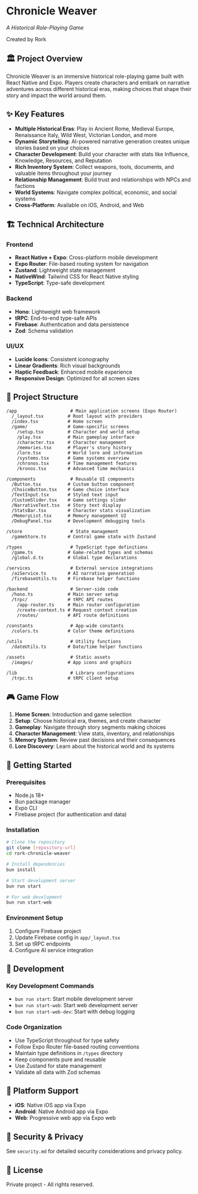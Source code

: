 # Chronicle Weaver
*A Historical Role-Playing Game*

Created by Rork

## 🏛️ Project Overview

Chronicle Weaver is an immersive historical role-playing game built with React Native and Expo. Players create characters and embark on narrative adventures across different historical eras, making choices that shape their story and impact the world around them.

## ✨ Key Features

- **Multiple Historical Eras**: Play in Ancient Rome, Medieval Europe, Renaissance Italy, Wild West, Victorian London, and more
- **Dynamic Storytelling**: AI-powered narrative generation creates unique stories based on your choices
- **Character Development**: Build your character with stats like Influence, Knowledge, Resources, and Reputation
- **Rich Inventory System**: Collect weapons, tools, documents, and valuable items throughout your journey
- **Relationship Management**: Build trust and relationships with NPCs and factions
- **World Systems**: Navigate complex political, economic, and social systems
- **Cross-Platform**: Available on iOS, Android, and Web

## 🏗️ Technical Architecture

### Frontend
- **React Native + Expo**: Cross-platform mobile development
- **Expo Router**: File-based routing system for navigation
- **Zustand**: Lightweight state management
- **NativeWind**: Tailwind CSS for React Native styling
- **TypeScript**: Type-safe development

### Backend
- **Hono**: Lightweight web framework
- **tRPC**: End-to-end type-safe APIs
- **Firebase**: Authentication and data persistence
- **Zod**: Schema validation

### UI/UX
- **Lucide Icons**: Consistent iconography
- **Linear Gradients**: Rich visual backgrounds
- **Haptic Feedback**: Enhanced mobile experience
- **Responsive Design**: Optimized for all screen sizes

## 📁 Project Structure

```
/app                    # Main application screens (Expo Router)
  /_layout.tsx         # Root layout with providers
  /index.tsx           # Home screen
  /game/               # Game-specific screens
    /setup.tsx         # Character and world setup
    /play.tsx          # Main gameplay interface
    /character.tsx     # Character management
    /memories.tsx      # Player's story history
    /lore.tsx          # World lore and information
    /systems.tsx       # Game systems overview
    /chronos.tsx       # Time management features
    /kronos.tsx        # Advanced time mechanics

/components             # Reusable UI components
  /Button.tsx          # Custom button component
  /ChoiceButton.tsx    # Game choice interface
  /TextInput.tsx       # Styled text input
  /CustomSlider.tsx    # Game settings slider
  /NarrativeText.tsx   # Story text display
  /StatsBar.tsx        # Character stats visualization
  /MemoryList.tsx      # Memory management UI
  /DebugPanel.tsx      # Development debugging tools

/store                  # State management
  /gameStore.ts        # Central game state with Zustand

/types                  # TypeScript type definitions
  /game.ts             # Game-related types and schemas
  /global.d.ts         # Global type declarations

/services               # External service integrations
  /aiService.ts        # AI narrative generation
  /firebaseUtils.ts    # Firebase helper functions

/backend                # Server-side code
  /hono.ts             # Main server setup
  /trpc/               # tRPC API routes
    /app-router.ts     # Main router configuration
    /create-context.ts # Request context creation
    /routes/           # API route definitions

/constants              # App-wide constants
  /colors.ts           # Color theme definitions

/utils                  # Utility functions
  /dateUtils.ts        # Date/time helper functions

/assets                 # Static assets
  /images/             # App icons and graphics

/lib                    # Library configurations
  /trpc.ts             # tRPC client setup
```

## 🎮 Game Flow

1. **Home Screen**: Introduction and game selection
2. **Setup**: Choose historical era, themes, and create character
3. **Gameplay**: Navigate through story segments making choices
4. **Character Management**: View stats, inventory, and relationships
5. **Memory System**: Review past decisions and their consequences
6. **Lore Discovery**: Learn about the historical world and its systems

## 🚀 Getting Started

### Prerequisites
- Node.js 18+
- Bun package manager
- Expo CLI
- Firebase project (for authentication and data)

### Installation
```bash
# Clone the repository
git clone [repository-url]
cd rork-chronicle-weaver

# Install dependencies
bun install

# Start development server
bun run start

# For web development
bun run start-web
```

### Environment Setup
1. Configure Firebase project
2. Update Firebase config in `app/_layout.tsx`
3. Set up tRPC endpoints
4. Configure AI service integration

## 🔧 Development

### Key Development Commands
- `bun run start`: Start mobile development server
- `bun run start-web`: Start web development server  
- `bun run start-web-dev`: Start with debug logging

### Code Organization
- Use TypeScript throughout for type safety
- Follow Expo Router file-based routing conventions
- Maintain type definitions in `/types` directory
- Keep components pure and reusable
- Use Zustand for state management
- Validate all data with Zod schemas

## 📱 Platform Support

- **iOS**: Native iOS app via Expo
- **Android**: Native Android app via Expo
- **Web**: Progressive web app via Expo web

## 🔐 Security & Privacy

See `security.md` for detailed security considerations and privacy policy.

## 📄 License

Private project - All rights reserved.